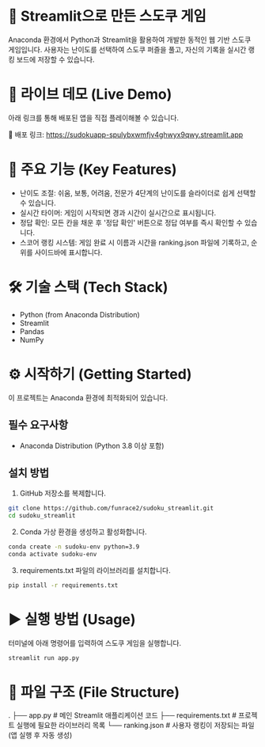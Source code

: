 # 🔢 Streamlit으로 만든 스도쿠 게임
Anaconda 환경에서 Python과 Streamlit을 활용하여 개발한 동적인 웹 기반 스도쿠 게임입니다. 사용자는 난이도를 선택하여 스도쿠 퍼즐을 풀고, 자신의 기록을 실시간 랭킹 보드에 저장할 수 있습니다.

# 🚀 라이브 데모 (Live Demo)
아래 링크를 통해 배포된 앱을 직접 플레이해볼 수 있습니다.

🔗 배포 링크: https://sudokuapp-spulybxwmfjv4ghwyx9qwy.streamlit.app

# 🎯 주요 기능 (Key Features)
 - 난이도 조절: 쉬움, 보통, 어려움, 전문가 4단계의 난이도를 슬라이더로 쉽게 선택할 수 있습니다.
 - 실시간 타이머: 게임이 시작되면 경과 시간이 실시간으로 표시됩니다.
 - 정답 확인: 모든 칸을 채운 후 '정답 확인' 버튼으로 정답 여부를 즉시 확인할 수 있습니다.
 - 스코어 랭킹 시스템: 게임 완료 시 이름과 시간을 ranking.json 파일에 기록하고, 순위를 사이드바에 표시합니다.

# 🛠️ 기술 스택 (Tech Stack)
 - Python (from Anaconda Distribution)
 - Streamlit
 - Pandas
 - NumPy

# ⚙️ 시작하기 (Getting Started)
이 프로젝트는 Anaconda 환경에 최적화되어 있습니다.

## 필수 요구사항
 - Anaconda Distribution (Python 3.8 이상 포함)
## 설치 방법
1. GitHub 저장소를 복제합니다.

```bash
git clone https://github.com/funrace2/sudoku_streamlit.git
cd sudoku_streamlit
```

2. Conda 가상 환경을 생성하고 활성화합니다.

```bash
conda create -n sudoku-env python=3.9
conda activate sudoku-env
```

3. requirements.txt 파일의 라이브러리를 설치합니다.

```bash
pip install -r requirements.txt
```

# ▶️ 실행 방법 (Usage)
터미널에 아래 명령어를 입력하여 스도쿠 게임을 실행합니다.

```bash
streamlit run app.py
```

# 📁 파일 구조 (File Structure)

.
├── app.py              # 메인 Streamlit 애플리케이션 코드
├── requirements.txt      # 프로젝트 실행에 필요한 라이브러리 목록
└── ranking.json        # 사용자 랭킹이 저장되는 파일 (앱 실행 후 자동 생성)


